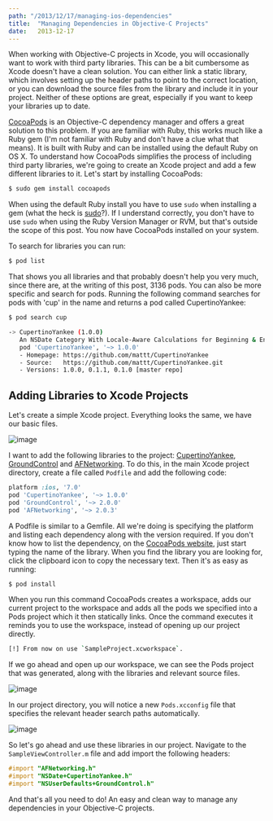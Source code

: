 ```yaml
---
path: "/2013/12/17/managing-ios-dependencies"
title:  "Managing Dependencies in Objective-C Projects"
date:   2013-12-17
---
```


When working with Objective-C projects in Xcode, you will occasionally
want to work with third party libraries. This can be a bit cumbersome as
Xcode doesn't have a clean solution. You can either link a static
library, which involves setting up the header paths to point to the
correct location, or you can download the source files from the library
and include it in your project. Neither of these options are great,
especially if you want to keep your libraries up to date.

[CocoaPods](http://beta.cocoapods.org/) is an Objective-C dependency
manager and offers a great solution to this problem. If you are familiar
with Ruby, this works much like a Ruby gem (I'm not familiar with Ruby
and don't have a clue what that means). It is built with Ruby and can be
installed using the default Ruby on OS X. To understand how CocoaPods
simplifies the process of including third party libraries, we're going
to create an Xcode project and add a few different libraries to it.
Let's start by installing CocoaPods:

```bash
$ sudo gem install cocoapods
```

When using the default Ruby install you have to use `sudo` when
installing a gem (what the heck is
[sudo](http://en.wikipedia.org/wiki/Sudo)?). If I understand correctly,
you don't have to use `sudo` when using the Ruby Version Manager or RVM,
but that's outside the scope of this post. You now have CocoaPods
installed on your system.

To search for libraries you can run:

```bash
$ pod list
```

That shows you all libraries and that probably doesn't help you very
much, since there are, at the writing of this post, 3136 pods. You can
also be more specific and search for pods. Running the following command
searches for pods with 'cup' in the name and returns a pod called
CupertinoYankee:

```bash
$ pod search cup

-> CupertinoYankee (1.0.0)
   An NSDate Category With Locale-Aware Calculations for Beginning & End of Day, Week, Month, and Year.
   pod 'CupertinoYankee', '~> 1.0.0'
   - Homepage: https://github.com/mattt/CupertinoYankee
   - Source:   https://github.com/mattt/CupertinoYankee.git
   - Versions: 1.0.0, 0.1.1, 0.1.0 [master repo]
```

Adding Libraries to Xcode Projects
----------------------------------

Let's create a simple Xcode project. Everything looks the same, we have
our basic files.

![image](https://cl.ly/1Q162t1K3m1H/sample-project-structure.png)

I want to add the following libraries to the project:
[CupertinoYankee](https://github.com/mattt/CupertinoYankee),
[GroundControl](https://github.com/mattt/GroundControl) and
[AFNetworking](https://github.com/mattt/AFNetworking). To do this, in
the main Xcode project directory, create a file called `Podfile` and add
the following code:

```ruby
platform :ios, '7.0'
pod 'CupertinoYankee', '~> 1.0.0'
pod 'GroundControl', '~> 2.0.0'
pod 'AFNetworking', '~> 2.0.3'
```

A Podfile is similar to a Gemfile. All we're doing is specifying the
platform and listing each dependency along with the version required. If
you don't know how to list the dependency, on the [CocoaPods
website](http://beta.cocoapods.org/), just start typing the name of the
library. When you find the library you are looking for, click the
clipboard icon to copy the necessary text. Then it's as easy as running:

```bash
$ pod install
```

When you run this command CocoaPods creates a workspace, adds our
current project to the workspace and adds all the pods we specified into
a Pods project which it then statically links. Once the command executes
it reminds you to use the workspace, instead of opening up our project
directly.

```bash
[!] From now on use `SampleProject.xcworkspace`.
```

If we go ahead and open up our workspace, we can see the Pods project
that was generated, along with the libraries and relevant source files.

![image](https://cl.ly/1w1s2n041s2K/pods-project.png)

In our project directory, you will notice a new `Pods.xcconfig` file
that specifies the relevant header search paths automatically.

![image](https://cl.ly/3A2x3b1R1i1J/header-search-paths.png)

So let's go ahead and use these libraries in our project. Navigate to
the `SampleViewController.m` file and add import the following headers:

```objectivec
#import "AFNetworking.h"
#import "NSDate+CupertinoYankee.h"
#import "NSUserDefaults+GroundControl.h"
```

And that's all you need to do! An easy and clean way to manage any
dependencies in your Objective-C projects.
